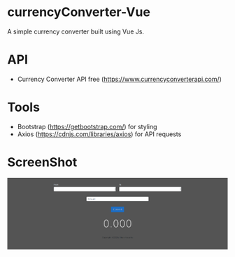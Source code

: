 # currencyConverter-Vue
A simple currency converter built using Vue Js.

# API
- Currency Converter API free (https://www.currencyconverterapi.com/)

# Tools
- Bootstrap (https://getbootstrap.com/) for styling
- Axios (https://cdnjs.com/libraries/axios) for API requests

# ScreenShot

![Screenshot unavailable at the time.](currencyConverter.png)